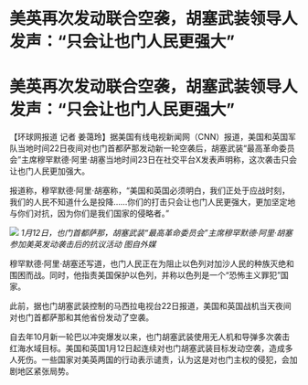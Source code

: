# 美英再次发动联合空袭，胡塞武装领导人发声：“只会让也门人民更强大”

# 美英再次发动联合空袭，胡塞武装领导人发声：“只会让也门人民更强大”

【环球网报道 记者
姜蔼玲】据美国有线电视新闻网（CNN）报道，美国和英国军队当地时间22日夜间对也门首都萨那发动新一轮空袭后，胡塞武装“最高革命委员会”主席穆罕默德·阿里·胡塞当地时间23日在社交平台X发表声明称，这次袭击只会让也门人民更加强大。

报道称，穆罕默德·阿里·胡塞称，“美国和英国必须明白，我们正处于应战时刻，我们的人民不知道什么是投降……你们的打击只会让也门人民更强大，更加坚定地与你们对抗，因为你们是我们国家的侵略者。”

![](https://inews.gtimg.com/om_bt/OH7LslCbbyMjHHO2nJ8rC0StzfTqyP16tl00hGmJvOw3gAA/1000)
_1月12日，也门首都萨那，胡塞武装“最高革命委员会”主席穆罕默德·阿里·胡塞参加美英发动袭击后的抗议活动 图自外媒_

穆罕默德·阿里·胡塞还写道，也门人民正在为阻止以色列对加沙人民的种族灭绝和围困而战。同时，他指责美国保护以色列，并称以色列是一个“恐怖主义罪犯”国家。

此前，据也门胡塞武装控制的马西拉电视台22日报道，美国和英国战机当天夜间对也门首都萨那和其他省份发动了空袭。

自去年10月新一轮巴以冲突爆发以来，也门胡塞武装使用无人机和导弹多次袭击红海水域目标。美国和英国1月12日起连续对也门胡塞武装目标发动空袭，造成多人死伤。一些国家对美英两国的行动表示谴责，认为这是对也门主权的侵犯，会加剧地区紧张局势。

